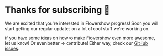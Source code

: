 # Thanks for subscribing 🌷

We are excited that you're interested in Flowershow progress! Soon you will start getting our regular updates on a lot of cool stuff we're working on.

If you have some ideas on how to make Flowershow even more awesome, let us know! Or even better -> contribute! Either way, check our [GitHub issues](https://github.com/flowershow/flowershow/issues).